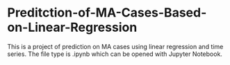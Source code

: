 # Preditction-of-MA-Cases-Based-on-Linear-Regression
This is a project of prediction on MA cases using linear regression and time series.
The file type is .ipynb which can be opened with Jupyter Notebook.
